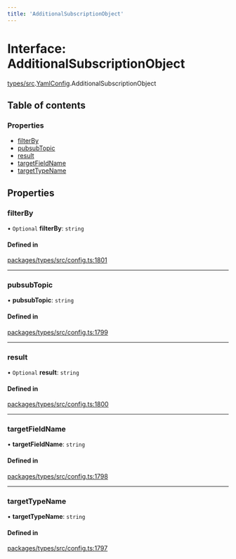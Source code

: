 ```yaml
---
title: 'AdditionalSubscriptionObject'
---
```


# Interface: AdditionalSubscriptionObject

[types/src](../modules/types_src).[YamlConfig](../modules/types_src.YamlConfig).AdditionalSubscriptionObject

## Table of contents

### Properties

- [filterBy](types_src.YamlConfig.AdditionalSubscriptionObject#filterby)
- [pubsubTopic](types_src.YamlConfig.AdditionalSubscriptionObject#pubsubtopic)
- [result](types_src.YamlConfig.AdditionalSubscriptionObject#result)
- [targetFieldName](types_src.YamlConfig.AdditionalSubscriptionObject#targetfieldname)
- [targetTypeName](types_src.YamlConfig.AdditionalSubscriptionObject#targettypename)

## Properties

### filterBy

• `Optional` **filterBy**: `string`

#### Defined in

[packages/types/src/config.ts:1801](https://github.com/Urigo/graphql-mesh/blob/master/packages/types/src/config.ts#L1801)

___

### pubsubTopic

• **pubsubTopic**: `string`

#### Defined in

[packages/types/src/config.ts:1799](https://github.com/Urigo/graphql-mesh/blob/master/packages/types/src/config.ts#L1799)

___

### result

• `Optional` **result**: `string`

#### Defined in

[packages/types/src/config.ts:1800](https://github.com/Urigo/graphql-mesh/blob/master/packages/types/src/config.ts#L1800)

___

### targetFieldName

• **targetFieldName**: `string`

#### Defined in

[packages/types/src/config.ts:1798](https://github.com/Urigo/graphql-mesh/blob/master/packages/types/src/config.ts#L1798)

___

### targetTypeName

• **targetTypeName**: `string`

#### Defined in

[packages/types/src/config.ts:1797](https://github.com/Urigo/graphql-mesh/blob/master/packages/types/src/config.ts#L1797)
